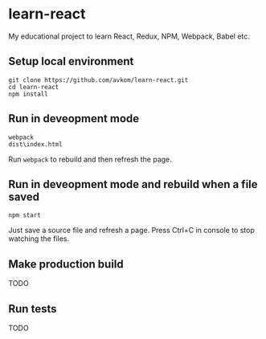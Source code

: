 # learn-react
My educational project to learn React, Redux, NPM, Webpack, Babel etc.

## Setup local environment
```
git clone https://github.com/avkom/learn-react.git
cd learn-react
npm install
```

## Run in deveopment mode
```
webpack
dist\index.html
```
Run `webpack` to rebuild and then refresh the page.

## Run in deveopment mode and rebuild when a file saved
```
npm start
```
Just save a source file and refresh a page.
Press Ctrl+C in console to stop watching the files.

## Make production build
TODO


## Run tests
TODO